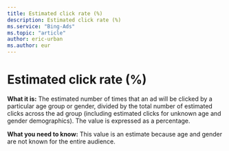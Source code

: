 ```yaml
---
title: Estimated click rate (%)
description: Estimated click rate (%)
ms.service: "Bing-Ads"
ms.topic: "article"
author: eric-urban
ms.author: eur
---
```


# Estimated click rate (%)

**What it is:**    The estimated number of times that an ad will be clicked by a particular age group or gender, divided by the total     number of estimated clicks across the ad group (including estimated clicks for unknown age and gender demographics). The value is expressed as a percentage.

**What you need to know:** This value is an estimate because age and gender are not known for the entire audience.


